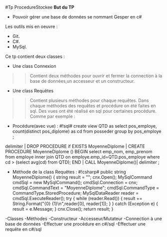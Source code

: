 #Tp ProcedureStockee
**But du TP**
* Pouvoir gérer une base de données se nommant Gesper en c#

Les outils mis en oeuvre :
  * Git.
  * C#.
  * MySql.
  
 Ce tp contient deux classes :
  * Une class Connexion
  >>Contient deux méthodes pour ouvrir et fermer la connection à la base de données,un accesseur et un constructeur.
  * Une class Requêtes
  >>Contient plusieurs méthodes pour chaque requêtes. Dans chaque méthodes des requêtes et procédure on été faites en sql. Des vues ont été réalisé en sql pour certaines procédure.
  Comme par exemple :
  * Procédure(avec vue) :
  #!sql#
  create view QTD as select pos_employe, count(distinct pos_diplome) as cd from posseder group by pos_employe ;

delimiter |
DROP PROCEDURE if EXISTS MoyenneDiplome |
CREATE PROCEDURE MoyenneDiplome ()
BEGIN
	select emp_nom, emp_prenom from employe  inner join QTD on employe.emp_id=QTD.pos_employe where cd > (select avg(cd) from QTD);
END
|
CALL MoyenneDiplome()|
delimiter ;
  * Méthode de la class Requêtes :
  #!csharp#
  public string MoyenneDiplome()
        {
            string result = "";
            cnx.Open();
            MySqlCommand cmdSql = new MySqlCommand();
            cmdSql.Connection = cnx;
            cmdSql.CommandText = "MoyenneDiplome";
            cmdSql.CommandType = CommandType.StoredProcedure;
            MySqlDataReader reader = cmdSql.ExecuteReader();
            try
            {
                while (reader.Read())
                {
                    result += String.Format("{0} {1}\n",reader[0], reader[1]);
                }
            }
            catch (Exception e)
            {
                result = e.Message;
            }
            cnx.Close();
            return result;
        }
  
-Classes
-Méthodes
-Constructeur
-Accesseur/Mutateur
-Connection à une base de données
-Effectuer une procédure en c#/sql
-Effectuer une requête en c#/sql
